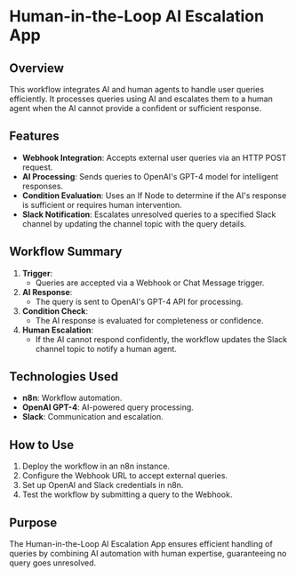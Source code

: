 # Human-in-the-Loop AI Escalation App

## Overview
This workflow integrates AI and human agents to handle user queries efficiently. It processes queries using AI and escalates them to a human agent when the AI cannot provide a confident or sufficient response.

## Features
- **Webhook Integration**: Accepts external user queries via an HTTP POST request.
- **AI Processing**: Sends queries to OpenAI's GPT-4 model for intelligent responses.
- **Condition Evaluation**: Uses an If Node to determine if the AI's response is sufficient or requires human intervention.
- **Slack Notification**: Escalates unresolved queries to a specified Slack channel by updating the channel topic with the query details.

## Workflow Summary
1. **Trigger**: 
   - Queries are accepted via a Webhook or Chat Message trigger.
2. **AI Response**:
   - The query is sent to OpenAI's GPT-4 API for processing.
3. **Condition Check**:
   - The AI response is evaluated for completeness or confidence.
4. **Human Escalation**:
   - If the AI cannot respond confidently, the workflow updates the Slack channel topic to notify a human agent.

## Technologies Used
- **n8n**: Workflow automation.
- **OpenAI GPT-4**: AI-powered query processing.
- **Slack**: Communication and escalation.

## How to Use
1. Deploy the workflow in an n8n instance.
2. Configure the Webhook URL to accept external queries.
3. Set up OpenAI and Slack credentials in n8n.
4. Test the workflow by submitting a query to the Webhook.

## Purpose
The Human-in-the-Loop AI Escalation App ensures efficient handling of queries by combining AI automation with human expertise, guaranteeing no query goes unresolved.

